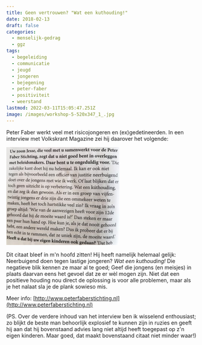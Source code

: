 ```yaml
---
title: Geen vertrouwen? "Wat een kuthouding!"
date: 2018-02-13
draft: false
categories:
  - menselijk-gedrag
  - ggz
tags:
  - begeleiding
  - communicatie
  - jeugd
  - jongeren
  - bejegening
  - peter-faber
  - positiviteit
  - weerstand
lastmod: 2022-03-11T15:05:47.251Z
image: /images/workshop-5-520x347_1_.jpg
---
```


Peter Faber werkt veel met risicojongeren en (ex)gedetineerden. In een interview met Volkskrant Magazine zei hij daarover het volgende:

[![Citaat uit een interview met Peter Faber in Volkskrant Magazine (20-01-2018)](images/20180210_091955-300x260.jpg)](http://www.stijnbiemans.nl/wp-content/uploads/2018/02/20180210_091955.jpg)

Dit citaat bleef in m'n hoofd zitten! Hij heeft namelijk helemaal gelijk: Neerbuigend doen tegen lastige jongeren? _Wat een kuthouding!_ Die negatieve blik kennen ze maar al te goed; Geef die jongens (en meisjes) in plaats daarvan eens het gevoel dat ze er wèl mogen zijn. Niet dat een positieve houding nou direct de oplossing is voor alle problemen, maar als je het nalaat sla je de plank sowieso mis.

Meer info: [http://www.peterfaberstichting.nl](http://www.peterfaberstichting.nl)

(PS. Over de verdere inhoud van het interview ben ik wisselend enthousiast; zo blijkt de beste man behoorlijk explosief te kunnen zijn in ruzies en geeft hij aan dat hij bovenstaand advies lang niet altijd heeft toegepast op z'n eigen kinderen. Maar goed, dat maakt bovenstaand citaat niet minder waar!)
